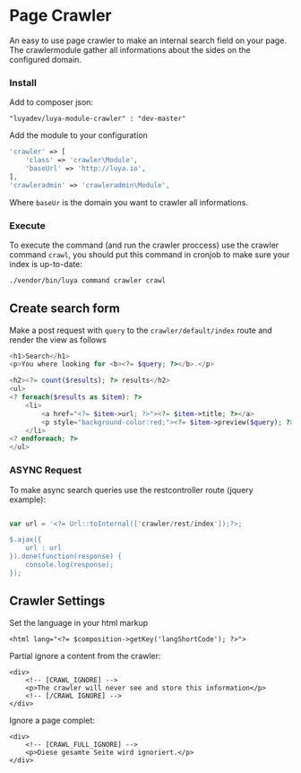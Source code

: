 Page Crawler
==============

An easy to use page crawler to make an internal search field on your page. The crawlermodule gather all informations about the sides on the configured domain.

### Install

Add to composer json:

```
"luyadev/luya-module-crawler" : "dev-master"
```

Add the module to your configuration

```php
'crawler' => [
    'class' => 'crawler\Module',
    'baseUrl' => 'http://luya.io',
],
'crawleradmin' => 'crawleradmin\Module',
```

Where `baseUr` is the domain you want to crawler all informations.

### Execute

To execute the command (and run the crawler proccess) use the crawler command `crawl`, you should put this command in cronjob to make sure your index is up-to-date:

```sh
./vendor/bin/luya command crawler crawl
```

Create search form
------------------

Make a post request with `query` to the `crawler/default/index` route and render the view as follows

```php
<h1>Search</h1>
<p>You where looking for <b><?= $query; ?></b>.</p>

<h2><?= count($results); ?> results</h2>
<ul>
<? foreach($results as $item): ?>
    <li>
    	<a href="<?= $item->url; ?>"><?= $item->title; ?></a>
        <p style="background-color:red;"><?= $item->preview($query); ?></p>
    </li>
<? endforeach; ?>
</ul>
```


### ASYNC Request

To make async search queries use the restcontroller route (jquery example):


```php

var url = '<?= Url::toInternal(['crawler/rest/index']);?>;

$.ajax({
	url : url 
}).done(function(response) {
	console.log(response);
});
```

Crawler Settings
------------------

Set the language in your html markup

```
<html lang="<?= $composition->getKey('langShortCode'); ?>">
```

Partial ignore a content from the crawler:

```
<div>
	<!-- [CRAWL_IGNORE] -->
	<p>The crawler will never see and store this information</p>
	<!-- [/CRAWL IGNORE] -->
</div>
```

Ignore a page complet:

```
<div>
	<!-- [CRAWL_FULL_IGNORE] --> 
	<p>Diese gesamte Seite wird ignoriert.</p>
</div>